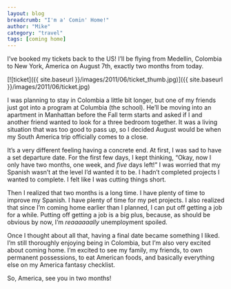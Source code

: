 ```yaml
---
layout: blog
breadcrumb: "I'm a' Comin' Home!"
author: "Mike"
category: "travel"
tags: [coming home]
---
```


I’ve booked my tickets back to the US! I’ll be flying from Medellin, Colombia to New York, America on August 7th, exactly two months from today.

[![ticket]({{ site.baseurl }}/images/2011/06/ticket_thumb.jpg)]({{ site.baseurl }}/images/2011/06/ticket.jpg)

I was planning to stay in Colombia a little bit longer, but one of my friends just got into a program at Columbia (the school). He’ll be moving into an apartment in Manhattan before the Fall term starts and asked if I and another friend wanted to look for a three bedroom together. It was a living situation that was too good to pass up, so I decided August would be when my South America trip officially comes to a close.

It’s a very different feeling having a concrete end. At first, I was sad to have a set departure date. For the first few days, I kept thinking, “Okay, now I only have two months, one week, and *five* days left!” I was worried that my Spanish wasn’t at the level I’d wanted it to be. I hadn’t completed projects I wanted to complete. I felt like I was cutting things short.

Then I realized that two months is a long time. I have plenty of time to improve my Spanish. I have plenty of time for my pet projects. I also realized that since I’m coming home earlier than I planned, I can put off getting a job for a while. Putting off getting a job is a big plus, because, as should be obvious by now, I’m *reaaaaaally* unemployment spoiled.

Once I thought about all that, having a final date became something I liked. I’m still thoroughly enjoying being in Colombia, but I’m also very excited about coming home. I’m excited to see my family, my friends, to own permanent possessions, to eat American foods, and basically everything else on my America fantasy checklist.

So, America, see you in two months!
